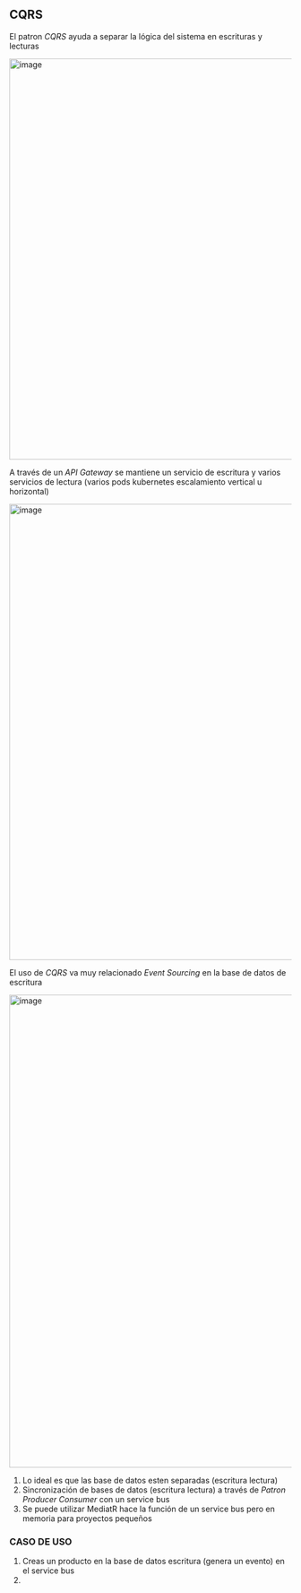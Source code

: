 ## CQRS

El patron _CQRS_ ayuda a separar la lógica del sistema en escrituras y lecturas

<img width="715" alt="image" src="https://github.com/alrare/pattern-CQRS/assets/44535383/4b84c910-ae3d-4f83-8504-c64db7b028a4">

A través de un _API Gateway_ se mantiene un servicio de escritura y varios servicios de lectura (varios pods kubernetes escalamiento vertical u horizontal)

<img width="813" alt="image" src="https://github.com/alrare/pattern-CQRS/assets/44535383/c62ac2bc-82d9-4f94-801e-11f1ddf894bf">

El uso de _CQRS_ va muy relacionado _Event Sourcing_ en la base de datos de escritura

<img width="843" alt="image" src="https://github.com/alrare/pattern-CQRS/assets/44535383/bac515e3-2c84-4306-be8b-b3964471d6d3">

1. Lo ideal es que las base de datos esten separadas (escritura lectura)
2. Sincronización de bases de datos (escritura lectura) a través de _Patron Producer Consumer_ con un service bus
3. Se puede utilizar MediatR hace la función de un service bus pero en memoria para proyectos pequeños

### CASO DE USO
1. Creas un producto en la base de datos escritura (genera un evento) en el service bus
2. 
